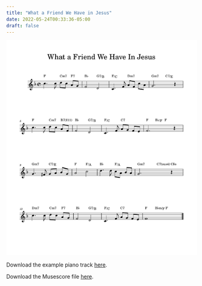 ```yaml
---
title: "What a Friend We Have in Jesus"
date: 2022-05-24T00:33:36-05:00
draft: false
---
```


![wafwhij.jpg](/music/wafwhij/wafwhij.jpg)

Download the example piano track [here](/music/wafwhij/wafwhij.mp3).

Download the Musescore file [here](/music/wafwhij/wafwhij.mscz).